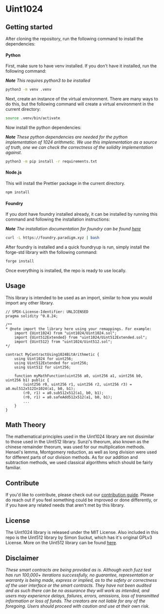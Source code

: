# Uint1024

## Getting started

After cloning the repository, run the following command to install the dependencies:

#### Python

First, make sure to have venv installed. If you don't have it installed, run the following command:

_**Note**_ _This requires python3 to be installed_

```bash
python3 -m venv .venv
```

Next, create an instance of the virtual environment. There are many ways to do this, but the following command will create a virtual environment in the current directory:

```bash
source .venv/bin/activate
```

Now install the python dependencies:

_**Note**_ _These python dependencies are needed for the python implementation of 1024 arithmetic. We use this implementation as a source of truth, one we can check the correctness of the solidity implementation against._

```bash
python3 -m pip install -r requirements.txt
```

#### Node.js

This will install the Prettier package in the current directory.

```bash
npm install
```

#### Foundry

If you dont have foundry installed already, it can be installed by running this command and following the installation instructions:

_**Note**_ _The installation documentation for foundry can be found [here](https://book.getfoundry.sh/getting-started/installation)_

```bash
curl -L https://foundry.paradigm.xyz | bash
```

After foundry is installed and a quick foundryup is run, simply install the forge-std library with the following command:

```bash
forge install
```

Once everything is installed, the repo is ready to use locally.

## Usage

This library is intended to be used as an import, similar to how you would import any other library.

```solidity
// SPDX-License-Identifier: UNLICENSED
pragma solidity ^0.8.24;

/**
* @note import the library here using your remappings. For example:
    import {Uint1024} from "uint1024/Uint1024.sol";
    import {Uint512Extended} from "uint1024/Uint512Extended.sol";
    import {Uint512} from "uint1024/Uint512.sol";
*/

contract MyContractUsing1024BitArithmetic {
    using Uint1024 for uint256;
    using Uint512Extended for uint256;
    using Uint512 for uint256;

    function myMathFunction(uint256 a0, uint256 a1, uint256 b0, uint256 b1) public {
        (uint256 r0, uint256 r1, uint256 r2, uint256 r3) = a0.mul512x512In1024(a1, b0, b1);
        (r0, r1) = a0.sub512x512(a1, b0, b1);
        (r0, r1) = a0.safeAdd512x512(a1, b0, b1);
        ...
    }
}

```

## Math Theory

The mathematical principles used in the Uint1024 library are not dissimilar to those used in the Uint512 library. Sunzi's theorum, also known as the chinese remainder theorum, was used for our multiplication methods. Hensel's lemma, Montgomery reduction, as well as long division were used for different parts of our division methods. As for our addition and subtraction methods, we used classical algorithms which should be fairly familiar.

## Contribute

If you'd like to contribute, please check out our [contribution guide](/CONTRIBUTORS.md). Please do reach out if you feel something could be improved or done differently, or if you have any related needs that aren't met by this library.

## License

The Uint1024 library is released under the MIT License. Also included in this repo is the Uint512 library by Simon Suckut, which has it's original GPLv3 License. More on the Uint512 library can be found [here](https://github.com/SimonSuckut/Solidity_Uint512).

## Disclaimer

_These smart contracts are being provided as is. Although each fuzz test has run 100,000+ iterations successfully, no guarantee, representation or warranty is being made, express or implied, as to the safety or correctness of the user interface or the smart contracts. They have not been audited and as such there can be no assurance they will work as intended, and users may experience delays, failures, errors, omissions, loss of transmitted information or loss of funds. The creators are not liable for any of the foregoing. Users should proceed with caution and use at their own risk._
